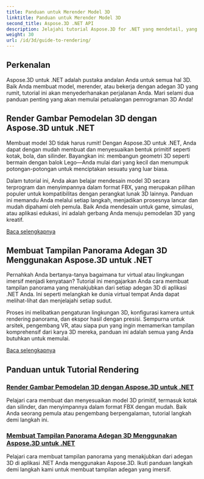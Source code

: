 ```yaml
---
title: Panduan untuk Merender Model 3D
linktitle: Panduan untuk Merender Model 3D
second_title: Aspose.3D .NET API
description: Jelajahi tutorial Aspose.3D for .NET yang mendetail, yang mencakup pemodelan 3D, rendering, dan manipulasi pemandangan. Panduan yang disederhanakan untuk pengembang dari semua tingkatan.
weight: 30
url: /id/3d/guide-to-rendering/
---
```

## Perkenalan

Aspose.3D untuk .NET adalah pustaka andalan Anda untuk semua hal 3D. Baik Anda membuat model, merender, atau bekerja dengan adegan 3D yang rumit, tutorial ini akan menyederhanakan perjalanan Anda. Mari selami dua panduan penting yang akan memulai petualangan pemrograman 3D Anda!  

## Render Gambar Pemodelan 3D dengan Aspose.3D untuk .NET  

Membuat model 3D tidak harus rumit! Dengan Aspose.3D untuk .NET, Anda dapat dengan mudah membuat dan menyesuaikan bentuk primitif seperti kotak, bola, dan silinder. Bayangkan ini: membangun geometri 3D seperti bermain dengan balok Lego—Anda mulai dari yang kecil dan menumpuk potongan-potongan untuk menciptakan sesuatu yang luar biasa.  

Dalam tutorial ini, Anda akan belajar mendesain model 3D secara terprogram dan menyimpannya dalam format FBX, yang merupakan pilihan populer untuk kompatibilitas dengan perangkat lunak 3D lainnya. Panduan ini memandu Anda melalui setiap langkah, menjadikan prosesnya lancar dan mudah dipahami oleh pemula. Baik Anda mendesain untuk game, simulasi, atau aplikasi edukasi, ini adalah gerbang Anda menuju pemodelan 3D yang kreatif.  

[Baca selengkapnya](./render-3d-modeling-image/)  

## Membuat Tampilan Panorama Adegan 3D Menggunakan Aspose.3D untuk .NET  

Pernahkah Anda bertanya-tanya bagaimana tur virtual atau lingkungan imersif menjadi kenyataan? Tutorial ini mengajarkan Anda cara membuat tampilan panorama yang menakjubkan dari setiap adegan 3D di aplikasi .NET Anda. Ini seperti melangkah ke dunia virtual tempat Anda dapat melihat-lihat dan menjelajahi setiap sudut.  

Proses ini melibatkan pengaturan lingkungan 3D, konfigurasi kamera untuk rendering panorama, dan ekspor hasil dengan presisi. Sempurna untuk arsitek, pengembang VR, atau siapa pun yang ingin memamerkan tampilan komprehensif dari karya 3D mereka, panduan ini adalah semua yang Anda butuhkan untuk memulai.  

[Baca selengkapnya](./render-panorama-view-3d-scene/)  

## Panduan untuk Tutorial Rendering
### [Render Gambar Pemodelan 3D dengan Aspose.3D untuk .NET](./render-3d-modeling-image/)
Pelajari cara membuat dan menyesuaikan model 3D primitif, termasuk kotak dan silinder, dan menyimpannya dalam format FBX dengan mudah. Baik Anda seorang pemula atau pengembang berpengalaman, tutorial langkah demi langkah ini.
### [Membuat Tampilan Panorama Adegan 3D Menggunakan Aspose.3D untuk .NET](./render-panorama-view-3d-scene/)
Pelajari cara membuat tampilan panorama yang menakjubkan dari adegan 3D di aplikasi .NET Anda menggunakan Aspose.3D. Ikuti panduan langkah demi langkah kami untuk membuat tampilan adegan yang imersif.